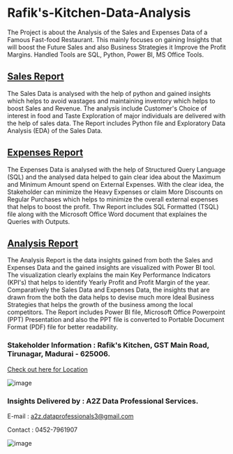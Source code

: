 # Rafik's-Kitchen-Data-Analysis
The Project is about the Analysis of the Sales and Expenses Data of a Famous Fast-food  Restaurant. This mainly focuses on gaining Insights that will boost the Future Sales and also Business Strategies it Improve the Profit Margins. Handled Tools are SQL, Python, Power BI, MS Office Tools.

## [Sales Report](Sales%20Report)
The Sales Data is analysed with the help of python and gained insights which helps to avoid wastages and maintaining inventory which helps to boost Sales and Revenue. The analysis include Customer's Choice of interest in food and Taste Exploration of major individuals are delivered with the help of sales data. The Report includes Python file and Exploratory Data Analysis (EDA) of the Sales Data.
 
## [Expenses Report](Expenses%20Report)
The Expenses Data is analysed with the help of Structured Query Language (SQL) and the analysed data helped to gain clear idea about the Maximum and Minimum Amount spend on External Expenses. With the clear idea, the Stakeholder can minimize the Heavy Expenses or claim More Discounts on Regular Purchases which helps to minimize the overall external expenses that helps to boost the profit. Thw Report includes SQL Formatted (TSQL) file along with the Microsoft Office Word document that explaines the Queries with Outputs.
 
## [Analysis Report](Analysis%20Report)
The Analysis Report is the data insights gained from both the Sales and Expenses Data and the gained insights are visualized with Power BI tool. The visualization clearly explains the main Key Performance Indicators (KPI's) that helps to identify Yearly Profit and Profit Margin of the year. Comparatively the Sales Data and Expenses Data, the insights that are drawn from the both the data helps to devise much more Ideal Business Strategies that helps the growth of the business among the local competitors. The Report includes Power BI file, Microsoft Office Powerpoint (PPT) Presentation and also the PPT file is converted to Portable Document Format (PDF) file for better readability.
 
### Stakeholder Information : Rafik's Kitchen, GST Main Road, Tirunagar, Madurai - 625006.
[Check out here for Location](https://maps.app.goo.gl/WhF22ShAvDXNbyQg6)
 
 ![image](https://github.com/bala-1409/Rafik-s-Kitchen-Data-Analysis/assets/136687053/0a3500e2-3b92-4b4a-94d9-deb3f212e99c)

 
### Insights Delivered by : A2Z Data Professional Services.
 
E-mail : a2z.dataprofessionals3@gmail.com
 
Contact : 0452-7961907

![image](https://github.com/bala-1409/Rafik-s-Kitchen-Data-Analysis/assets/136687053/8e299cea-b005-449a-8fed-06c683755ef7)

